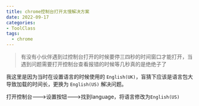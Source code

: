 ```yaml
---
title: chrome控制台打开太慢解决方案
date: 2022-09-17
categories:
- ToolClass
tags:
  - chrome
---
```

> 有没有小伙伴遇到过控制台打开的时候要停三四秒的时间窗口才能打开，当遇到问题需要打开控制台查看报错的时候等几秒真的是绝绝子了

我这里是因为当时在设置语言的时候使用的 `English(UK)`，盲猜下应该是语言包大导致加载的时间长，更换为 `English(US)` 解决问题。

打开控制台--->设置按钮--->找到language，将语言修改为`English(US)`
